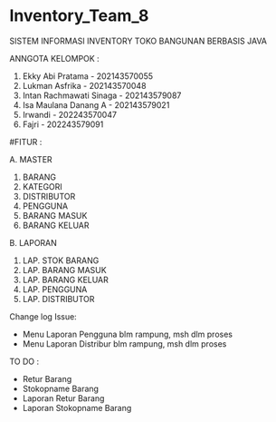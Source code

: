 # Inventory_Team_8

SISTEM INFORMASI INVENTORY TOKO BANGUNAN BERBASIS JAVA

ANNGOTA KELOMPOK :
1. Ekky Abi Pratama - 202143570055
2. Lukman Asfrika - 202143570048
3. Intan Rachmawati Sinaga - 202143579087
4. Isa Maulana Danang A - 202143579021
5. Irwandi - 202243570047
6. Fajri - 202243579091

#FITUR :

A. MASTER
   1. BARANG
   2. KATEGORI
   3. DISTRIBUTOR
   4. PENGGUNA
   5. BARANG MASUK
   6. BARANG KELUAR

B. LAPORAN
   1. LAP. STOK BARANG
   2. LAP. BARANG MASUK
   3. LAP. BARANG KELUAR
   4. LAP. PENGGUNA
   5. LAP. DISTRIBUTOR


Change log Issue:
- Menu Laporan Pengguna blm rampung, msh dlm proses
- Menu Laporan Distribur blm rampung, msh dlm proses

TO DO :
- Retur Barang
- Stokopname Barang
- Laporan Retur Barang
- Laporan Stokopname Barang


